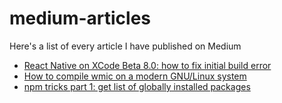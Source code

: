 # medium-articles
Here's a list of every article I have published on Medium
* [React Native on XCode Beta 8.0: how to fix initial build error](https://medium.com/@alberto.schiabel/react-native-on-xcode-beta-8-0-how-to-fix-initial-build-error-f0225c649850 "React Native on XCode Beta 8.0: how to fix initial build error")
* [How to compile wmic on a modern GNU/Linux system](https://medium.com/@alberto.schiabel/how-to-compile-wmic-on-a-modern-gnu-linux-system-d4b0783bbf64 "How to compile wmic on a modern GNU/Linux system")
* [npm tricks part 1: get list of globally installed packages](https://medium.com/@alberto.schiabel/npm-tricks-part-1-get-list-of-globally-installed-packages-39a240347ef0 "npm tricks part 1: get list of globally installed packages")
